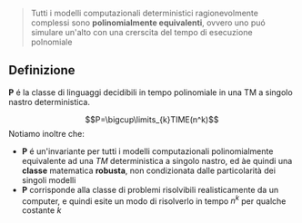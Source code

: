 > Tutti i modelli computazionali deterministici ragionevolmente complessi sono **polinomialmente equivalenti**, ovvero uno puó simulare un'alto con una crerscita del tempo di esecuzione polnomiale

## Definizione
**P** é la classe di linguaggi decidibili in tempo polinomiale in una TM a singolo nastro deterministica.

$$P=\bigcup\limits_{k}TIME(n^k)$$
Notiamo inoltre che:
- **P** é un'invariante per tutti i modelli computazionali polinomialmente equivalente ad una *TM* deterministica a singolo nastro, ed àe quindi una **classe** matematica **robusta**, non condizionata dalle particolarità dei singoli modelli
- **P** corrisponde alla classe di problemi risolvibili realisticamente da un computer, e quindi esite un modo di risolverlo in tempo $n^k$ per qualche costante $k$ 